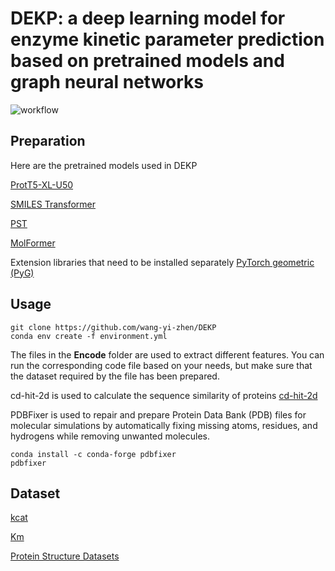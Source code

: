 # DEKP: a deep learning model for enzyme kinetic parameter prediction based on pretrained models and graph neural networks
![workflow](./workflow.png)
## Preparation
Here are the pretrained models used in DEKP

[ProtT5-XL-U50](https://zenodo.org/records/4644188)

[SMILES Transformer](https://github.com/DSPsleeporg/smiles-transformer)

[PST](https://github.com/BorgwardtLab/PST)

[MolFormer](https://github.com/IBM/molformer)

Extension libraries that need to be installed separately
[PyTorch geometric (PyG)](https://pytorch-geometric.com/whl/torch-2.1.2%2Bcu118.html)

## Usage
```
git clone https://github.com/wang-yi-zhen/DEKP
conda env create -f environment.yml
```
The files in the **Encode** folder are used to extract different features. You can run the corresponding code file based on your needs, but make sure that the dataset required by the file has been prepared.

cd-hit-2d is used to calculate the sequence similarity of proteins
[cd-hit-2d](https://github.com/weizhongli/cdhit/releases)

PDBFixer is used to repair and prepare Protein Data Bank (PDB) files for molecular simulations by automatically fixing missing atoms, residues, and hydrogens while removing unwanted molecules.
```
conda install -c conda-forge pdbfixer
pdbfixer
```

## Dataset
[kcat](https://drive.google.com/file/d/19kjQP5AyNqxfBHwAOxlqjWxcKXaoyr3q/view?usp=sharing)

[Km](https://drive.google.com/file/d/1e4HC1fjqbwZgyJiFbPt1V9XYi5Cto3z9/view?usp=sharing)

[Protein Structure Datasets]([https://drive.google.com/file/d/1e4HC1fjqbwZgyJiFbPt1V9XYi5Cto3z9/view?usp=sharing](https://zenodo.org/records/15081759?token=eyJhbGciOiJIUzUxMiJ9.eyJpZCI6ImRiMGNiNWE5LTUwOTUtNDFjYi05ZDIxLWMzZTIxYTMwMWE4ZCIsImRhdGEiOnt9LCJyYW5kb20iOiI0ODU0ZTg0MjQ0ZDllOWJmMDdkZjAxMmRhNDAxOTdiMiJ9.CFyXcG_1ED_izVaGK3KLxMUO-Pp9SXfJDoD1-qSayF_EN2g7kTMckGIJfhgpEBW5fQAgFgiFdJ2t6xzP2Azzxg))





